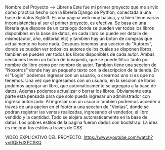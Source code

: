 Nombre del Proyecto --> Libreria
Este fue mi primer proyecto que me sirvio como practica hecho con la libreria Django de Python, conectada a una base de datos Sqlite3. Es una pagina web muy basica, y si bien tiene varias inconsistencias al ser el primer proyecto, es efectiva. Se basa en una libreria que dispone de un catalogo donde se pueden ver todos los libros disponibles en la base de datos, en cada libro se puede ver detalle del mismo(autor, año, editorial,etc) y tambien hay un boton de compras que actualmente no hace nada. Despues tenemos una seccion de "Autores", donde se pueden ver todos los autores de los cuales se disponen libros, tambien se pueden ver todos los libros disponibles de cada autor. Ambas secciones tienen un boton de busqueda, que se puede filtrar tanto por nombre de libro como por nombre de autor. Tambien tiene una seccion de "Nosotros" donde hay un pequeño texto con la descripcion de la tienda. En el "Login" podemos ingresar con un usuario, o crearnos uno si es que no tenemos. Una vez que ingresamos con un usuario, en la seccion de libros podemos agregar un libro, que automaticamente se agregara a la base de datos. Ademas podemos actualizar o borrar los libros. Obviamente esta parte esta pensada para que solo pueda ingresar un administrador con ingreso autorizado. Al ingresar con un usuario tambien podremos acceder a traves de una opcion en el footer a una seccion de "Ventas", donde se podran registrar las ventas realizadas, ingresando el vendedor, el libro vendido y la cantidad. Todo se alojara automaticamente en la base de datos. 
Los pobres estilos de la pagina fueron dados con bootstrap. La idea es mejorar los estilos a traves de CSS.

VIDEO EXPLICATIVO DEL PROYECTO: https://www.youtube.com/watch?v=0QkFdXPCSKQ